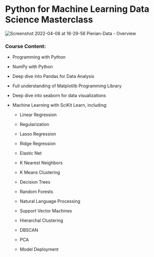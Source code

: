 # Python for Machine Learning Data Science Masterclass
![Screenshot 2022-04-08 at 16-29-56 Pierian-Data - Overview](https://user-images.githubusercontent.com/75258625/162445924-0dbf4b82-abab-4658-9ee1-5c6f3bb68bea.png)
### Course Content:
* Programming with Python
* NumPy with Python
* Deep dive into Pandas for Data Analysis
* Full understanding of Matplotlib Programming Library
* Deep dive into seaborn for data visualizations
* Machine Learning with SciKit Learn, including:

    * Linear Regression

    * Regularization

    * Lasso Regression

    * Ridge Regression

    *  Elastic Net

    * K Nearest Neighbors

    * K Means Clustering

    * Decision Trees

    * Random Forests

    * Natural Language Processing

    * Support Vector Machines

    * Hierarchal Clustering

    *  DBSCAN

    * PCA

    * Model Deployment
 
